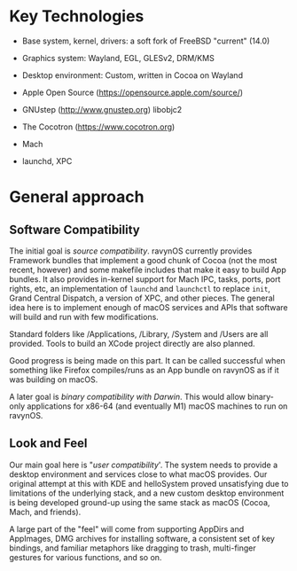 # Key Technologies

- Base system, kernel, drivers: a soft fork of FreeBSD "current" (14.0)
- Graphics system: Wayland, EGL, GLESv2, DRM/KMS
- Desktop environment: Custom, written in Cocoa on Wayland

- Apple Open Source (https://opensource.apple.com/source/)
- GNUstep (http://www.gnustep.org) libobjc2
- The Cocotron (https://www.cocotron.org)
- Mach
- launchd, XPC

# General approach

## Software Compatibility

The initial goal is _source compatibility_. ravynOS currently provides Framework bundles that implement a good chunk of Cocoa (not the most recent, however) and some makefile includes that make it easy to build App bundles. It also provides in-kernel support for Mach IPC, tasks, ports, port rights, etc, an implementation of `launchd` and `launchctl` to replace `init`, Grand Central Dispatch, a version of XPC, and other pieces. The general idea here is to implement enough of macOS services and APIs that software will build and run with few modifications.

Standard folders like /Applications, /Library, /System and /Users are all provided. Tools to build an XCode project directly are also planned.

Good progress is being made on this part. It can be called successful when something like Firefox compiles/runs as an App bundle on ravynOS as if it was building on macOS.

A later goal is _binary compatibility with Darwin_. This would allow binary-only applications for x86-64 (and eventually M1) macOS machines to run on ravynOS.


## Look and Feel

Our main goal here is "_user compatibility_'. The system needs to provide a desktop environment and services close to what macOS provides. Our original attempt at this with KDE and helloSystem proved unsatisfying due to limitations of the underlying stack, and a new custom desktop environment is being developed ground-up using the same stack as macOS (Cocoa, Mach, and friends).

A large part of the "feel" will come from supporting AppDirs and AppImages, DMG archives for installing software, a consistent set of key bindings, and familiar metaphors like dragging to trash, multi-finger gestures for various functions, and so on.
